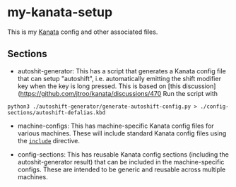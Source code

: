 # my-kanata-setup
This is my [Kanata](https://github.com/matt-nichols/my-kanata-setup) config and other associated files.

## Sections
- autoshit-generator: This has a script that generates a Kanata config file that can setup "autoshift", i.e. automatically emitting the shift modifier key when the key is long pressed. This is based on [this discussion](https://github.com/jtroo/kanata/discussions/470 
Run the script with 
```
python3 ./autoshift-generator/generate-autoshift-config.py > ./config-sections/autoshift-defalias.kbd
```

- machine-configs: This has machine-specific Kanata config files for various machines. These will include standard Kanata config files using the [`include`](https://jtroo.github.io/config.html#_include_other_files) directive.

- config-sections: This has reusable Kanata config sections (including the autoshit-generator result) that can be included in the machine-specific configs. These are intended to be generic and reusable across multiple machines.